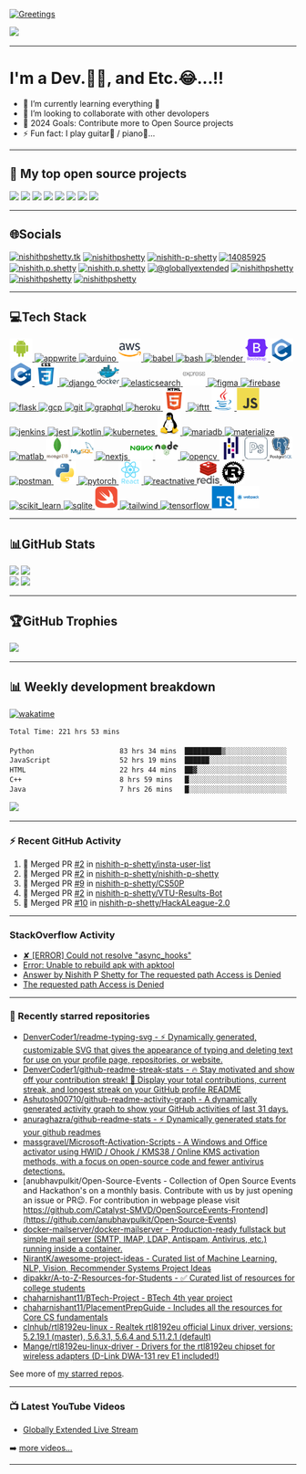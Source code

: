 <!--
### Hi there, I'm Shetty - aka [Nishith P Shetty][website] 👋
-->
[![Greetings](https://readme-typing-svg.demolab.com/?font=Fira+Code&duration=1000&pause=1000&color=00FF00&center=true&vCenter=true&width=550&lines=Hi+there%2C+I%27m+Shetty+-+aka+Nishith+P+Shetty+%F0%9F%91%8B)](https://nishithpshetty.tk)
<!--
[website]: https://nishithpshetty.tk
-->
![](https://visitor-ctr.nishithpshetty.tk/api?name=github&operation=increment)

---

# I'm a Dev.🧑‍💻, and Etc.😂...!!
* 🌱 I’m currently learning everything 🤣
* 👯 I’m looking to collaborate with other devolopers
* 🥅 2024 Goals: Contribute more to Open Source projects
* ⚡ Fun fact: I play guitar🎸 / piano🎹...

---

## 📘 My top open source projects

[![](https://github-readme-stats.vercel.app/api/pin/?username=nishith-p-shetty&repo=visitor-counter&theme=blue-green&hide_border=true&border_radius=20&show_icons=true)](https://github.com/nishith-p-shetty/visitor-counter)
[![](https://github-readme-stats.vercel.app/api/pin/?username=nishith-p-shetty&repo=todo-task&theme=blue-green&hide_border=true&border_radius=20&show_icons=true)](https://github.com/nishith-p-shetty/todo-task)
[![](https://github-readme-stats.vercel.app/api/pin/?username=nishith-p-shetty&repo=insta-user-list&theme=blue-green&hide_border=true&border_radius=20&show_icons=true)](https://github.com/nishith-p-shetty/insta-user-list)
[![](https://github-readme-stats.vercel.app/api/pin/?username=nishith-p-shetty&repo=YT-ShortsToLongForm&theme=blue-green&hide_border=true&border_radius=20&show_icons=true)](https://github.com/nishith-p-shetty/YT-ShortsToLongForm)
[![](https://github-readme-stats.vercel.app/api/pin/?username=nishith-p-shetty&repo=Matrix&theme=blue-green&hide_border=true&border_radius=20&show_icons=true)](https://github.com/nishith-p-shetty/Matrix)
[![](https://github-readme-stats.vercel.app/api/pin/?username=nishith-p-shetty&repo=Live-Group-Chat&theme=blue-green&hide_border=true&border_radius=20&show_icons=true)](https://github.com/nishith-p-shetty/Live-Group-Chat)
[![](https://github-readme-stats.vercel.app/api/pin/?username=nishith-p-shetty&repo=flask-blog&theme=blue-green&hide_border=true&border_radius=20&show_icons=true)](https://github.com/nishith-p-shetty/flask-blog)
[![](https://github-readme-stats.vercel.app/api/pin/?username=nishith-p-shetty&repo=VTU-Results-Bot&theme=blue-green&hide_border=true&border_radius=20&show_icons=true)](https://github.com/nishith-p-shetty/VTU-Results-Bot)
<!--
[![](https://github-readme-stats.vercel.app/api/pin/?username=nishith-p-shetty&repo=GAT-Results-Bot&theme=blue-green&hide_border=true&border_radius=20&show_icons=true)](https://github.com/nishith-p-shetty/GAT-Results-Bot)
-->

---

## 🌐Socials
<p align="left">
<a href="https://nishithpshetty.tk" target="blank"><img src="https://img.shields.io/website?label=nishithpshetty.tk&style=for-the-badge&url=https%3A%2F%2Fnishithpshetty.tk" alt="nishithpshetty.tk" /></a>
<a href="https://twitter.com/nishithpshetty" target="blank"><img align="center" src="https://raw.githubusercontent.com/rahuldkjain/github-profile-readme-generator/master/src/images/icons/Social/twitter.svg" alt="nishithpshetty" height="30" width="40" /></a>
<a href="https://linkedin.com/in/nishith-p-shetty" target="blank"><img align="center" src="https://raw.githubusercontent.com/rahuldkjain/github-profile-readme-generator/master/src/images/icons/Social/linked-in-alt.svg" alt="nishith-p-shetty" height="30" width="40" /></a>
<a href="https://stackoverflow.com/users/14085925" target="blank"><img align="center" src="https://raw.githubusercontent.com/rahuldkjain/github-profile-readme-generator/master/src/images/icons/Social/stack-overflow.svg" alt="14085925" height="30" width="40" /></a>
<a href="https://fb.com/nishith.p.shetty" target="blank"><img align="center" src="https://raw.githubusercontent.com/rahuldkjain/github-profile-readme-generator/master/src/images/icons/Social/facebook.svg" alt="nishith.p.shetty" height="30" width="40" /></a>
<a href="https://instagram.com/nishith.p.shetty" target="blank"><img align="center" src="https://raw.githubusercontent.com/rahuldkjain/github-profile-readme-generator/master/src/images/icons/Social/instagram.svg" alt="nishith.p.shetty" height="30" width="40" /></a>
</a>
<a href="https://www.youtube.com/@globallyextended" target="blank"><img align="center" src="https://raw.githubusercontent.com/rahuldkjain/github-profile-readme-generator/master/src/images/icons/Social/youtube.svg" alt="@globallyextended" height="30" width="40" /></a>
<a href="https://www.codechef.com/users/nishithpshetty" target="blank"><img align="center" src="https://cdn.jsdelivr.net/npm/simple-icons@3.1.0/icons/codechef.svg" alt="nishithpshetty" height="30" width="40" /></a>
<a href="https://www.hackerrank.com/nishithpshetty" target="blank"><img align="center" src="https://raw.githubusercontent.com/rahuldkjain/github-profile-readme-generator/master/src/images/icons/Social/hackerrank.svg" alt="nishithpshetty" height="30" width="40" /></a>
<a href="https://www.leetcode.com/nishithpshetty" target="blank"><img align="center" src="https://raw.githubusercontent.com/rahuldkjain/github-profile-readme-generator/master/src/images/icons/Social/leet-code.svg" alt="nishithpshetty" height="30" width="40" /></a>
</p>

---

## 💻Tech Stack
<p align="left"> <a href="https://developer.android.com" target="_blank" rel="noreferrer"> <img src="https://raw.githubusercontent.com/devicons/devicon/master/icons/android/android-original-wordmark.svg" alt="android" width="40" height="40"/> </a> <a href="https://appwrite.io" target="_blank" rel="noreferrer"> <img src="https://www.vectorlogo.zone/logos/appwriteio/appwriteio-icon.svg" alt="appwrite" width="40" height="40"/> </a> <a href="https://www.arduino.cc/" target="_blank" rel="noreferrer"> <img src="https://cdn.worldvectorlogo.com/logos/arduino-1.svg" alt="arduino" width="40" height="40"/> </a> <a href="https://aws.amazon.com" target="_blank" rel="noreferrer"> <img src="https://raw.githubusercontent.com/devicons/devicon/master/icons/amazonwebservices/amazonwebservices-original-wordmark.svg" alt="aws" width="40" height="40"/> </a> <a href="https://babeljs.io/" target="_blank" rel="noreferrer"> <img src="https://www.vectorlogo.zone/logos/babeljs/babeljs-icon.svg" alt="babel" width="40" height="40"/> </a> <a href="https://www.gnu.org/software/bash/" target="_blank" rel="noreferrer"> <img src="https://www.vectorlogo.zone/logos/gnu_bash/gnu_bash-icon.svg" alt="bash" width="40" height="40"/> </a> <a href="https://www.blender.org/" target="_blank" rel="noreferrer"> <img src="https://download.blender.org/branding/community/blender_community_badge_white.svg" alt="blender" width="40" height="40"/> </a> <a href="https://getbootstrap.com" target="_blank" rel="noreferrer"> <img src="https://raw.githubusercontent.com/devicons/devicon/master/icons/bootstrap/bootstrap-plain-wordmark.svg" alt="bootstrap" width="40" height="40"/> </a> <a href="https://www.cprogramming.com/" target="_blank" rel="noreferrer"> <img src="https://raw.githubusercontent.com/devicons/devicon/master/icons/c/c-original.svg" alt="c" width="40" height="40"/> </a> <a href="https://www.w3schools.com/cpp/" target="_blank" rel="noreferrer"> <img src="https://raw.githubusercontent.com/devicons/devicon/master/icons/cplusplus/cplusplus-original.svg" alt="cplusplus" width="40" height="40"/> </a> <a href="https://www.w3schools.com/css/" target="_blank" rel="noreferrer"> <img src="https://raw.githubusercontent.com/devicons/devicon/master/icons/css3/css3-original-wordmark.svg" alt="css3" width="40" height="40"/> </a> <a href="https://www.djangoproject.com/" target="_blank" rel="noreferrer"> <img src="https://cdn.worldvectorlogo.com/logos/django.svg" alt="django" width="40" height="40"/> </a> <a href="https://www.docker.com/" target="_blank" rel="noreferrer"> <img src="https://raw.githubusercontent.com/devicons/devicon/master/icons/docker/docker-original-wordmark.svg" alt="docker" width="40" height="40"/> </a> <a href="https://www.elastic.co" target="_blank" rel="noreferrer"> <img src="https://www.vectorlogo.zone/logos/elastic/elastic-icon.svg" alt="elasticsearch" width="40" height="40"/> </a> <a href="https://expressjs.com" target="_blank" rel="noreferrer"> <img src="https://raw.githubusercontent.com/devicons/devicon/master/icons/express/express-original-wordmark.svg" alt="express" width="40" height="40"/> </a> <a href="https://www.figma.com/" target="_blank" rel="noreferrer"> <img src="https://www.vectorlogo.zone/logos/figma/figma-icon.svg" alt="figma" width="40" height="40"/> </a> <a href="https://firebase.google.com/" target="_blank" rel="noreferrer"> <img src="https://www.vectorlogo.zone/logos/firebase/firebase-icon.svg" alt="firebase" width="40" height="40"/> </a> <a href="https://flask.palletsprojects.com/" target="_blank" rel="noreferrer"> <img src="https://www.vectorlogo.zone/logos/pocoo_flask/pocoo_flask-icon.svg" alt="flask" width="40" height="40"/> </a> <a href="https://cloud.google.com" target="_blank" rel="noreferrer"> <img src="https://www.vectorlogo.zone/logos/google_cloud/google_cloud-icon.svg" alt="gcp" width="40" height="40"/> </a> <a href="https://git-scm.com/" target="_blank" rel="noreferrer"> <img src="https://www.vectorlogo.zone/logos/git-scm/git-scm-icon.svg" alt="git" width="40" height="40"/> </a> <a href="https://graphql.org" target="_blank" rel="noreferrer"> <img src="https://www.vectorlogo.zone/logos/graphql/graphql-icon.svg" alt="graphql" width="40" height="40"/> </a> <a href="https://heroku.com" target="_blank" rel="noreferrer"> <img src="https://www.vectorlogo.zone/logos/heroku/heroku-icon.svg" alt="heroku" width="40" height="40"/> </a> <a href="https://www.w3.org/html/" target="_blank" rel="noreferrer"> <img src="https://raw.githubusercontent.com/devicons/devicon/master/icons/html5/html5-original-wordmark.svg" alt="html5" width="40" height="40"/> </a> <a href="https://ifttt.com/" target="_blank" rel="noreferrer"> <img src="https://www.vectorlogo.zone/logos/ifttt/ifttt-ar21.svg" alt="ifttt" width="40" height="40"/> </a> <a href="https://www.java.com" target="_blank" rel="noreferrer"> <img src="https://raw.githubusercontent.com/devicons/devicon/master/icons/java/java-original.svg" alt="java" width="40" height="40"/> </a> <a href="https://developer.mozilla.org/en-US/docs/Web/JavaScript" target="_blank" rel="noreferrer"> <img src="https://raw.githubusercontent.com/devicons/devicon/master/icons/javascript/javascript-original.svg" alt="javascript" width="40" height="40"/> </a> <a href="https://www.jenkins.io" target="_blank" rel="noreferrer"> <img src="https://www.vectorlogo.zone/logos/jenkins/jenkins-icon.svg" alt="jenkins" width="40" height="40"/> </a> <a href="https://jestjs.io" target="_blank" rel="noreferrer"> <img src="https://www.vectorlogo.zone/logos/jestjsio/jestjsio-icon.svg" alt="jest" width="40" height="40"/> </a> <a href="https://kotlinlang.org" target="_blank" rel="noreferrer"> <img src="https://www.vectorlogo.zone/logos/kotlinlang/kotlinlang-icon.svg" alt="kotlin" width="40" height="40"/> </a> <a href="https://kubernetes.io" target="_blank" rel="noreferrer"> <img src="https://www.vectorlogo.zone/logos/kubernetes/kubernetes-icon.svg" alt="kubernetes" width="40" height="40"/> </a> <a href="https://www.linux.org/" target="_blank" rel="noreferrer"> <img src="https://raw.githubusercontent.com/devicons/devicon/master/icons/linux/linux-original.svg" alt="linux" width="40" height="40"/> </a> <a href="https://mariadb.org/" target="_blank" rel="noreferrer"> <img src="https://www.vectorlogo.zone/logos/mariadb/mariadb-icon.svg" alt="mariadb" width="40" height="40"/> </a> <a href="https://materializecss.com/" target="_blank" rel="noreferrer"> <img src="https://raw.githubusercontent.com/prplx/svg-logos/5585531d45d294869c4eaab4d7cf2e9c167710a9/svg/materialize.svg" alt="materialize" width="40" height="40"/> </a> <a href="https://www.mathworks.com/" target="_blank" rel="noreferrer"> <img src="https://upload.wikimedia.org/wikipedia/commons/2/21/Matlab_Logo.png" alt="matlab" width="40" height="40"/> </a> <a href="https://www.mongodb.com/" target="_blank" rel="noreferrer"> <img src="https://raw.githubusercontent.com/devicons/devicon/master/icons/mongodb/mongodb-original-wordmark.svg" alt="mongodb" width="40" height="40"/> </a> <a href="https://www.mysql.com/" target="_blank" rel="noreferrer"> <img src="https://raw.githubusercontent.com/devicons/devicon/master/icons/mysql/mysql-original-wordmark.svg" alt="mysql" width="40" height="40"/> </a> <a href="https://nextjs.org/" target="_blank" rel="noreferrer"> <img src="https://cdn.worldvectorlogo.com/logos/nextjs-2.svg" alt="nextjs" width="40" height="40"/> </a> <a href="https://www.nginx.com" target="_blank" rel="noreferrer"> <img src="https://raw.githubusercontent.com/devicons/devicon/master/icons/nginx/nginx-original.svg" alt="nginx" width="40" height="40"/> </a> <a href="https://nodejs.org" target="_blank" rel="noreferrer"> <img src="https://raw.githubusercontent.com/devicons/devicon/master/icons/nodejs/nodejs-original-wordmark.svg" alt="nodejs" width="40" height="40"/> </a> <a href="https://opencv.org/" target="_blank" rel="noreferrer"> <img src="https://www.vectorlogo.zone/logos/opencv/opencv-icon.svg" alt="opencv" width="40" height="40"/> </a> <a href="https://pandas.pydata.org/" target="_blank" rel="noreferrer"> <img src="https://raw.githubusercontent.com/devicons/devicon/2ae2a900d2f041da66e950e4d48052658d850630/icons/pandas/pandas-original.svg" alt="pandas" width="40" height="40"/> </a> <a href="https://www.photoshop.com/en" target="_blank" rel="noreferrer"> <img src="https://raw.githubusercontent.com/devicons/devicon/master/icons/photoshop/photoshop-line.svg" alt="photoshop" width="40" height="40"/> </a> <a href="https://www.postgresql.org" target="_blank" rel="noreferrer"> <img src="https://raw.githubusercontent.com/devicons/devicon/master/icons/postgresql/postgresql-original-wordmark.svg" alt="postgresql" width="40" height="40"/> </a> <a href="https://postman.com" target="_blank" rel="noreferrer"> <img src="https://www.vectorlogo.zone/logos/getpostman/getpostman-icon.svg" alt="postman" width="40" height="40"/> </a> <a href="https://www.python.org" target="_blank" rel="noreferrer"> <img src="https://raw.githubusercontent.com/devicons/devicon/master/icons/python/python-original.svg" alt="python" width="40" height="40"/> </a> <a href="https://pytorch.org/" target="_blank" rel="noreferrer"> <img src="https://www.vectorlogo.zone/logos/pytorch/pytorch-icon.svg" alt="pytorch" width="40" height="40"/> </a> <a href="https://reactjs.org/" target="_blank" rel="noreferrer"> <img src="https://raw.githubusercontent.com/devicons/devicon/master/icons/react/react-original-wordmark.svg" alt="react" width="40" height="40"/> </a> <a href="https://reactnative.dev/" target="_blank" rel="noreferrer"> <img src="https://reactnative.dev/img/header_logo.svg" alt="reactnative" width="40" height="40"/> </a> <a href="https://redis.io" target="_blank" rel="noreferrer"> <img src="https://raw.githubusercontent.com/devicons/devicon/master/icons/redis/redis-original-wordmark.svg" alt="redis" width="40" height="40"/> </a> <a href="https://www.rust-lang.org" target="_blank" rel="noreferrer"> <img src="https://raw.githubusercontent.com/devicons/devicon/master/icons/rust/rust-plain.svg" alt="rust" width="40" height="40"/> </a> <a href="https://scikit-learn.org/" target="_blank" rel="noreferrer"> <img src="https://upload.wikimedia.org/wikipedia/commons/0/05/Scikit_learn_logo_small.svg" alt="scikit_learn" width="40" height="40"/> </a> <a href="https://www.sqlite.org/" target="_blank" rel="noreferrer"> <img src="https://www.vectorlogo.zone/logos/sqlite/sqlite-icon.svg" alt="sqlite" width="40" height="40"/> </a> <a href="https://developer.apple.com/swift/" target="_blank" rel="noreferrer"> <img src="https://raw.githubusercontent.com/devicons/devicon/master/icons/swift/swift-original.svg" alt="swift" width="40" height="40"/> </a> <a href="https://tailwindcss.com/" target="_blank" rel="noreferrer"> <img src="https://www.vectorlogo.zone/logos/tailwindcss/tailwindcss-icon.svg" alt="tailwind" width="40" height="40"/> </a> <a href="https://www.tensorflow.org" target="_blank" rel="noreferrer"> <img src="https://www.vectorlogo.zone/logos/tensorflow/tensorflow-icon.svg" alt="tensorflow" width="40" height="40"/> </a> <a href="https://www.typescriptlang.org/" target="_blank" rel="noreferrer"> <img src="https://raw.githubusercontent.com/devicons/devicon/master/icons/typescript/typescript-original.svg" alt="typescript" width="40" height="40"/> </a> <a href="https://webpack.js.org" target="_blank" rel="noreferrer"> <img src="https://raw.githubusercontent.com/devicons/devicon/d00d0969292a6569d45b06d3f350f463a0107b0d/icons/webpack/webpack-original-wordmark.svg" alt="webpack" width="40" height="40"/> </a> </p>

---

## 📊GitHub Stats
![](https://github-readme-stats.vercel.app/api?username=nishith-p-shetty&theme=blue-green&hide_border=true&border_radius=20&count_private=true&show_icons=true&show=reviews,discussions_started,discussions_answered,prs_merged,prs_merged_percentage&include_all_commits=true)
![](https://streak-stats.demolab.com/?user=nishith-p-shetty&theme=blue-green&hide_border=true&border_radius=20)<br/>
![](https://github-readme-stats.vercel.app/api/top-langs/?username=nishith-p-shetty&langs_count=100&theme=blue-green&hide_border=true&include_all_commits=true&count_private=true&layout=compact&border_radius=20)
![](https://github-readme-activity-graph.vercel.app/graph?username=nishith-p-shetty&bg_color=000000&color=33ccff&line=00ff00&point=ff0000&area=true&hide_border=true)

---

## 🏆GitHub Trophies
![](https://github-profile-trophy.vercel.app/?username=nishith-p-shetty&theme=darkhub&no-frame=true&no-bg=false)

---

## 📊 Weekly development breakdown
[![wakatime](https://wakatime.com/badge/user/3293b52b-10bd-4590-b1ef-1d73820f2f34.svg)](https://wakatime.com/@3293b52b-10bd-4590-b1ef-1d73820f2f34)
<!--START_SECTION:waka-->

```txt
Total Time: 221 hrs 53 mins

Python                     83 hrs 34 mins  █████████▒░░░░░░░░░░░░░░░   37.67 %
JavaScript                 52 hrs 19 mins  ██████░░░░░░░░░░░░░░░░░░░   23.58 %
HTML                       22 hrs 44 mins  ██▓░░░░░░░░░░░░░░░░░░░░░░   10.25 %
C++                        8 hrs 59 mins   █░░░░░░░░░░░░░░░░░░░░░░░░   04.05 %
Java                       7 hrs 26 mins   █░░░░░░░░░░░░░░░░░░░░░░░░   03.35 %
```

<!--END_SECTION:waka-->

![](https://github-readme-stats.vercel.app/api/wakatime?username=nishith_p_shetty&theme=blue-green&hide_border=true&border_radius=20)

---

### ⚡ Recent GitHub Activity
  
<!--START_SECTION:activity-->
1. 🎉 Merged PR [#2](https://github.com/nishith-p-shetty/insta-user-list/pull/2) in [nishith-p-shetty/insta-user-list](https://github.com/nishith-p-shetty/insta-user-list)
2. 🎉 Merged PR [#2](https://github.com/nishith-p-shetty/nishith-p-shetty/pull/2) in [nishith-p-shetty/nishith-p-shetty](https://github.com/nishith-p-shetty/nishith-p-shetty)
3. 🎉 Merged PR [#9](https://github.com/nishith-p-shetty/CS50P/pull/9) in [nishith-p-shetty/CS50P](https://github.com/nishith-p-shetty/CS50P)
4. 🎉 Merged PR [#2](https://github.com/nishith-p-shetty/VTU-Results-Bot/pull/2) in [nishith-p-shetty/VTU-Results-Bot](https://github.com/nishith-p-shetty/VTU-Results-Bot)
5. 🎉 Merged PR [#10](https://github.com/nishith-p-shetty/HackALeague-2.0/pull/10) in [nishith-p-shetty/HackALeague-2.0](https://github.com/nishith-p-shetty/HackALeague-2.0)
<!--END_SECTION:activity-->

---

### StackOverflow Activity

<!-- STACKOVERFLOW:START -->
- [✘ [ERROR] Could not resolve &quot;async_hooks&quot;](https://stackoverflow.com/questions/75111375/error-could-not-resolve-async-hooks)
- [Error: Unable to rebuild apk with apktool](https://stackoverflow.com/questions/65509607/error-unable-to-rebuild-apk-with-apktool)
- [Answer by Nishith P Shetty for The requested path Access is Denied](https://stackoverflow.com/questions/64241896/the-requested-path-access-is-denied/64242800#64242800)
- [The requested path Access is Denied](https://stackoverflow.com/questions/64241896/the-requested-path-access-is-denied)
<!-- STACKOVERFLOW:END -->

---

### 🌟 Recently starred repositories

<!-- starred repos start -->
- [DenverCoder1/readme-typing-svg - ⚡ Dynamically generated, customizable SVG that gives the appearance of typing and deleting text for use on your profile page, repositories, or website.](https://github.com/DenverCoder1/readme-typing-svg)
- [DenverCoder1/github-readme-streak-stats - 🔥 Stay motivated and show off your contribution streak! 🌟 Display your total contributions, current streak, and longest streak on your GitHub profile README](https://github.com/DenverCoder1/github-readme-streak-stats)
- [Ashutosh00710/github-readme-activity-graph - A dynamically generated activity graph to show your GitHub activities of last 31 days.](https://github.com/Ashutosh00710/github-readme-activity-graph)
- [anuraghazra/github-readme-stats - :zap: Dynamically generated stats for your github readmes](https://github.com/anuraghazra/github-readme-stats)
- [massgravel/Microsoft-Activation-Scripts - A Windows and Office activator using HWID / Ohook / KMS38 / Online KMS activation methods, with a focus on open-source code and fewer antivirus detections.](https://github.com/massgravel/Microsoft-Activation-Scripts)
- [anubhavpulkit/Open-Source-Events - Collection of Open Source Events and Hackathon's on a monthly basis. Contribute with us by just opening an issue or PR😉.  For contribution in webpage please visit https://github.com/Catalyst-SMVD/OpenSourceEvents-Frontend](https://github.com/anubhavpulkit/Open-Source-Events)
- [docker-mailserver/docker-mailserver - Production-ready fullstack but simple mail server (SMTP, IMAP, LDAP, Antispam, Antivirus, etc.) running inside a container.](https://github.com/docker-mailserver/docker-mailserver)
- [NirantK/awesome-project-ideas - Curated list of Machine Learning, NLP, Vision, Recommender Systems Project Ideas](https://github.com/NirantK/awesome-project-ideas)
- [dipakkr/A-to-Z-Resources-for-Students - ✅  Curated list of resources for college students ](https://github.com/dipakkr/A-to-Z-Resources-for-Students)
- [chaharnishant11/BTech-Project - BTech 4th year project](https://github.com/chaharnishant11/BTech-Project)
- [chaharnishant11/PlacementPrepGuide - Includes all the resources for Core CS fundamentals](https://github.com/chaharnishant11/PlacementPrepGuide)
- [clnhub/rtl8192eu-linux - Realtek rtl8192eu official Linux driver, versions: 5.2.19.1 (master), 5.6.3.1, 5.6.4 and 5.11.2.1 (default)](https://github.com/clnhub/rtl8192eu-linux)
- [Mange/rtl8192eu-linux-driver - Drivers for the rtl8192eu chipset for wireless adapters (D-Link DWA-131 rev E1 included!)](https://github.com/Mange/rtl8192eu-linux-driver)
<!-- starred repos end -->

See more of [my starred repos](https://github.com/stars/nishith-p-shetty/).

---

### 📺 Latest YouTube Videos

<!-- YOUTUBE:START -->
<!-- YOUTUBE:END -->
<!-- Latest YOUTUBE Activity:START -->
- [Globally Extended Live Stream](https://www.youtube.com/watch?v=pwHhUK6PjCY)
<!-- Latest YOUTUBE Activity:END -->

➡️ [more videos...](https://www.youtube.com/@globallyextended)

---
